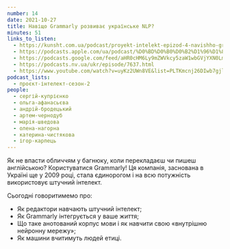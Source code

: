 ```yaml
---
number: 14
date: 2021-10-27
title: Навіщо Grammarly розвиває українське NLP?
minutes: 51
links_to_listen:
  - https://kunsht.com.ua/podcast/proyekt-intelekt-epizod-4-navishho-grammarly-rozvivaye-ukra%d1%97nske-nlp/
  - https://podcasts.apple.com/ua/podcast/%D0%BD%D0%B0%D0%B2%D1%96%D1%89%D0%BE-grammarly-%D1%80%D0%BE%D0%B7%D0%B2%D0%B8%D0%B2%D0%B0%D1%94-%D1%83%D0%BA%D1%80%D0%B0%D1%97%D0%BD%D1%81%D1%8C%D0%BA%D0%B5-nlp/id1534413713?i=1000539901926
  - https://podcasts.google.com/feed/aHR0cHM6Ly9mZWVkcy5zaW1wbGVjYXN0LmNvbS9pQ1h0ZWlTZQ/episode/ZTQzZDE1NTctYWI2Ni00ZDFhLWIxY2ItZGZjODNjOWQxYzk5?sa=X&ved=0CA0QkfYCahcKEwjYgJme-fv6AhUAAAAAHQAAAAAQAQ
  - https://podcasts.nv.ua/ukr/episode/7637.html
  - https://www.youtube.com/watch?v=uyKz2UWn8VE&list=PLTKmcnj26DIwb7gjlnIW7voF4wIPlV00d&index=5
podcast_lists:
  - проєкт-інтелект-сезон-2
people:
  - сергій-купрієнко
  - ольга-афанасьєва
  - андрій-бродецький
  - артем-чернодуб
  - марія-шведова
  - олена-нагорна
  - катерина-чистякова
  - ігор-карпець
---
```


Як не впасти обличчям у багнюку, коли перекладаєш чи пишеш англійською?
Користуватися Grammarly! Ця компанія, заснована в Україні ще у 2009 році, стала
єдинорогом і на всю потужність використовує штучний інтелект.

Сьогодні говоритимемо про:

- Як редактори навчають штучний інтелект;
- Як Grammarly інтегрується у ваше життя;
- Що таке анотований корпус мови і як навчити свою «внутрішню нейронну мережу»;
- Як машини вчитимуть людей етиці.
